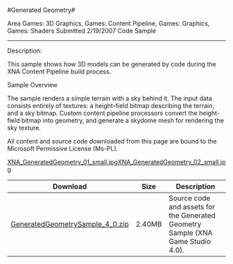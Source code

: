 #Generated Geometry#

Area
Games: 3D Graphics, Games: Content Pipeline, Games: Graphics, Games: Shaders
Submitted
2/19/2007
Code Sample

---

Description:

This sample shows how 3D models can be generated by code during the XNA Content Pipeline build process.


Sample Overview

The sample renders a simple terrain with a sky behind it. The input data consists entirely of textures: a height-field bitmap describing the terrain, and a sky bitmap. Custom content pipeline processors convert the height-field bitmap into geometry, and generate a skydome mesh for rendering the sky texture.


All content and source code downloaded from this page are bound to the Microsoft Permissive License (Ms-PL).

[XNA_GeneratedGeometry_01_small.jpg](https://github.com/DDReaper/XNAGameStudio/blob/master/Samples/XNA_GeneratedGeometry_01_small.jpg?raw=true)[XNA_GeneratedGeometry_02_small.jpg](https://github.com/DDReaper/XNAGameStudio/blob/master/Samples/XNA_GeneratedGeometry_02_small.jpg?raw=true)



Download | Size | Description
---|---|---|
[GeneratedGeometrySample_4_0.zip](https://github.com/DDReaper/XNAGameStudio/blob/master/Documents/GeneratedGeometrySample_4_0.zip?raw=true) | 2.40MB | Source code and assets for the Generated Geometry Sample (XNA Game Studio 4.0). 